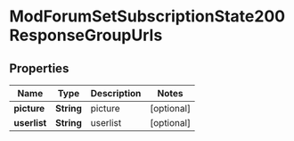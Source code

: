 

# ModForumSetSubscriptionState200ResponseGroupUrls


## Properties

| Name | Type | Description | Notes |
|------------ | ------------- | ------------- | -------------|
|**picture** | **String** | picture |  [optional] |
|**userlist** | **String** | userlist |  [optional] |



